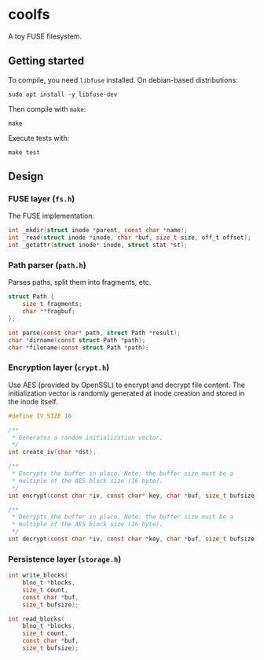 # coolfs

A toy FUSE filesystem.

## Getting started

To compile, you need `libfuse` installed. On debian-based distributions:

```shell
sudo apt install -y libfuse-dev
```

Then compile with `make`:

```shell
make
```

Execute tests with:

```shell
make test
```

## Design

### FUSE layer (`fs.h`)

The FUSE implementation.

```c
int _mkdir(struct inode *parent, const char *name);
int _read(struct inode *inode, char *buf, size_t size, off_t offset);
int _getattr(struct inode* inode, struct stat *st);
```

### Path parser (`path.h`)

Parses paths, split them into fragments, etc.

```c
struct Path {
    size_t fragments;
    char **fragbuf;
};

int parse(const char* path, struct Path *result);
char *dirname(const struct Path *path);
char *filename(const struct Path *path);
```

### Encryption layer (`crypt.h`)

Use AES (provided by OpenSSL) to encrypt and decrypt file content. The initialization vector is randomly generated at inode creation and stored in the inode itself.

```c
#define IV_SIZE 16

/**
 * Generates a random initialization vector.
 */
int create_iv(char *dst);

/**
 * Encrypts the buffer in place. Note: the buffer size must be a
 * multiple of the AES block size (16 byte).
 */ 
int encrypt(const char *iv, const char* key, char *buf, size_t bufsize);

/**
 * Decrypts the buffer in place. Note: the buffer size must be a
 * multiple of the AES block size (16 byte).
 */ 
int decrypt(const char *iv, const char *key, char *buf, size_t bufsize);
```

### Persistence layer (`storage.h`)

```c
int write_blocks(
    blno_t *blocks,
    size_t count,
    const char *buf,
    size_t bufsize);

int read_blocks(
    blno_t *blocks,
    size_t count,
    const char *buf,
    size_t bufsize);
```
